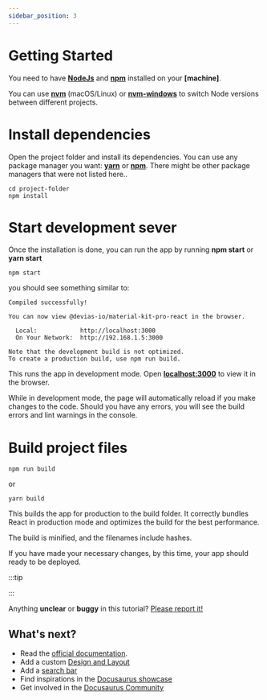 ```yaml
---
sidebar_position: 3
---
```


# Getting Started

You need to have **[NodeJs](https://nodejs.org/en/)** and **[npm](https://www.npmjs.com/)** installed on your **[machine]**.

You can use **[nvm](https://github.com/creationix/nvm#installation)** (macOS/Linux) or **[nvm-windows](https://github.com/coreybutler/nvm-windows#node-version-manager-nvm-for-windows)** to switch Node versions between different projects.

# Install dependencies

Open the project folder and install its dependencies. You can use any package manager you want: **[yarn](https://yarnpkg.com/)** or **[npm](https://www.npmjs.com/)**. There might be other package managers that were not listed here..

```shell
cd project-folder
npm install
```

# Start development sever

Once the installation is done, you can run the app by running **npm start** or **yarn start**

```shell
npm start
```

you should see something similar to:

```shell
Compiled successfully!

You can now view @devias-io/material-kit-pro-react in the browser.

  Local:            http://localhost:3000
  On Your Network:  http://192.168.1.5:3000

Note that the development build is not optimized.
To create a production build, use npm run build.
```

This runs the app in development mode. Open **[localhost:3000](http://localhost:3000)** to view it in the browser.

While in development mode, the page will automatically reload if you make changes to the code. Should you have any errors, you will see the build errors and lint warnings in the console.

# Build project files

```shell
npm run build
```

or

```shell
yarn build
```

This builds the app for production to the build folder. It correctly bundles React in production mode and optimizes the build for the best performance.

The build is minified, and the filenames include hashes.

If you have made your necessary changes, by this time, your app should ready to be deployed.

:::tip

:::

Anything **unclear** or **buggy** in this tutorial? [Please report it!](https://github.com/facebook/docusaurus/discussions/4610)

## What's next?

- Read the [official documentation](https://docusaurus.io/).
- Add a custom [Design and Layout](https://docusaurus.io/docs/styling-layout)
- Add a [search bar](https://docusaurus.io/docs/search)
- Find inspirations in the [Docusaurus showcase](https://docusaurus.io/showcase)
- Get involved in the [Docusaurus Community](https://docusaurus.io/community/support)
